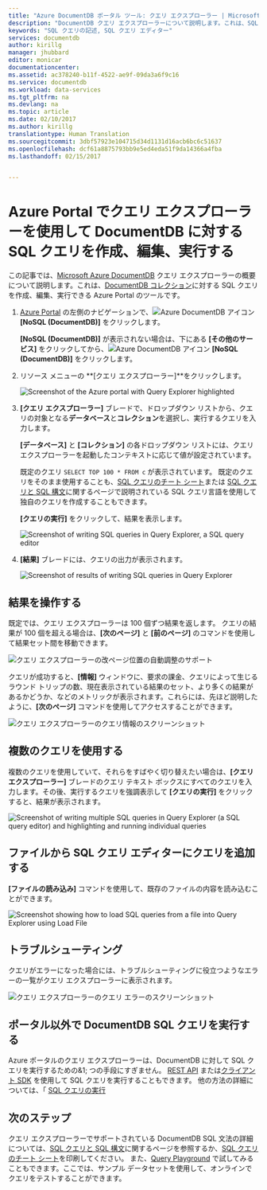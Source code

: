 ```yaml
---
title: "Azure DocumentDB ポータル ツール: クエリ エクスプローラー | Microsoft Docs"
description: "DocumentDB クエリ エクスプローラーについて説明します。これは、SQL クエリを作成して NoSQL DocumentDB コレクションに対して実行するための、Azure ポータルの SQL クエリ エディターです。"
keywords: "SQL クエリの記述, SQL クエリ エディター"
services: documentdb
author: kirillg
manager: jhubbard
editor: monicar
documentationcenter: 
ms.assetid: ac378240-b11f-4522-ae9f-09da3a6f9c16
ms.service: documentdb
ms.workload: data-services
ms.tgt_pltfrm: na
ms.devlang: na
ms.topic: article
ms.date: 02/10/2017
ms.author: kirillg
translationtype: Human Translation
ms.sourcegitcommit: 3dbf57923e104715d34d1131d16acb6bc6c51637
ms.openlocfilehash: dcf61a8875793bb9e5ed4eda51f9da14366a4fba
ms.lasthandoff: 02/15/2017


---
```

# <a name="write-edit-and-run-sql-queries-for-documentdb-using-query-explorer-in-the-azure-portal"></a>Azure Portal でクエリ エクスプローラーを使用して DocumentDB に対する SQL クエリを作成、編集、実行する
この記事では、[Microsoft Azure DocumentDB](https://azure.microsoft.com/services/documentdb/) クエリ エクスプローラーの概要について説明します。これは、[DocumentDB コレクション](documentdb-create-collection.md)に対する SQL クエリを作成、編集、実行できる Azure Portal のツールです。

1. [Azure Portal](https://portal.azure.com) の左側のナビゲーションで、![Azure DocumentDB アイコン](./media/documentdb-query-collections-query-explorer/nosql-documentdb-portal-icon.png) **[NoSQL (DocumentDB)]** をクリックします。 

    **[NoSQL (DocumentDB)]** が表示されない場合は、下にある **[その他のサービス]** をクリックしてから、![Azure DocumentDB アイコン](./media/documentdb-query-collections-query-explorer/nosql-documentdb-portal-icon.png) **[NoSQL (DocumentDB)]** をクリックします。
2. リソース メニューの **[クエリ エクスプローラー]**をクリックします。 
   
    ![Screenshot of the Azure portal with Query Explorer highlighted](./media/documentdb-query-collections-query-explorer/queryexplorercommand.png)
3. **[クエリ エクスプローラー]** ブレードで、ドロップダウン リストから、クエリの対象となる**データベース**と**コレクション**を選択し、実行するクエリを入力します。 
   
    **[データベース]** と **[コレクション]** の各ドロップダウン リストには、クエリ エクスプローラーを起動したコンテキストに応じて値が設定されています。 
   
    既定のクエリ `SELECT TOP 100 * FROM c` が表示されています。  既定のクエリをそのまま使用することも、[SQL クエリのチート シート](documentdb-sql-query-cheat-sheet.md)または [SQL クエリと SQL 構文](documentdb-sql-query.md)に関するページで説明されている SQL クエリ言語を使用して独自のクエリを作成することもできます。
   
    **[クエリの実行]** をクリックして、結果を表示します。
   
    ![Screenshot of writing SQL queries in Query Explorer, a SQL query editor](./media/documentdb-query-collections-query-explorer/queryexplorerinitial.png)
4. **[結果]** ブレードには、クエリの出力が表示されます。 
   
    ![Screenshot of results of writing SQL queries in Query Explorer](./media/documentdb-query-collections-query-explorer/queryresults1.png)

## <a name="work-with-results"></a>結果を操作する
既定では、クエリ エクスプローラーは 100 個ずつ結果を返します。  クエリの結果が 100 個を超える場合は、**[次のページ]** と **[前のページ]** のコマンドを使用して結果セット間を移動できます。

![クエリ エクスプローラーの改ページ位置の自動調整のサポート](./media/documentdb-query-collections-query-explorer/queryresultspagination.png)

クエリが成功すると、**[情報]** ウィンドウに、要求の課金、クエリによって生じるラウンド トリップの数、現在表示されている結果のセット、より多くの結果があるかどうか、などのメトリックが表示されます。これらには、先ほど説明したように、**[次のページ]** コマンドを使用してアクセスすることができます。

![クエリ エクスプローラーのクエリ情報のスクリーンショット](./media/documentdb-query-collections-query-explorer/queryinformation.png)

## <a name="use-multiple-queries"></a>複数のクエリを使用する
複数のクエリを使用していて、それらをすばやく切り替えたい場合は、**[クエリ エクスプローラー]** ブレードのクエリ テキスト ボックスにすべてのクエリを入力します。その後、実行するクエリを強調表示して **[クエリの実行]** をクリックすると、結果が表示されます。

![Screenshot of writing multiple SQL queries in Query Explorer (a SQL query editor) and highlighting and running individual queries](./media/documentdb-query-collections-query-explorer/queryexplorerhighlightandrun.png)

## <a name="add-queries-from-a-file-into-the-sql-query-editor"></a>ファイルから SQL クエリ エディターにクエリを追加する
**[ファイルの読み込み]** コマンドを使用して、既存のファイルの内容を読み込むことができます。

![Screenshot showing how to load SQL queries from a file into Query Explorer using Load File](./media/documentdb-query-collections-query-explorer/loadqueryfile.png)

## <a name="troubleshoot"></a>トラブルシューティング
クエリがエラーになった場合には、トラブルシューティングに役立つようなエラーの一覧がクエリ エクスプローラーに表示されます。

![クエリ エクスプローラーのクエリ エラーのスクリーンショット](./media/documentdb-query-collections-query-explorer/queryerror.png)

## <a name="run-documentdb-sql-queries-outside-the-portal"></a>ポータル以外で DocumentDB SQL クエリを実行する
Azure ポータルのクエリ エクスプローラーは、DocumentDB に対して SQL クエリを実行するための&1; つの手段にすぎません。 [REST API](https://msdn.microsoft.com/library/azure/dn781481.aspx) または[クライアント SDK](documentdb-sdk-dotnet.md) を使用して SQL クエリを実行することもできます。 他の方法の詳細については、「 [SQL クエリの実行](documentdb-sql-query.md#executing-sql-queries)

## <a name="next-steps"></a>次のステップ
クエリ エクスプローラーでサポートされている DocumentDB SQL 文法の詳細については、[SQL クエリと SQL 構文](documentdb-sql-query.md)に関するページを参照するか、[SQL クエリのチート シート](documentdb-sql-query-cheat-sheet.md)を印刷してください。
また、[Query Playground](https://www.documentdb.com/sql/demo) で試してみることもできます。ここでは、サンプル データセットを使用して、オンラインでクエリをテストすることができます。


